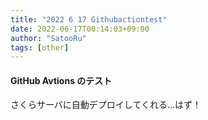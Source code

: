 ```yaml
---
title: "2022 6 17 Githubactiontest"
date: 2022-06-17T00:14:03+09:00
author: "SatooRu"
tags: [other]
---
```



#### GitHub Avtions のテスト
さくらサーバに自動デプロイしてくれる...はず！